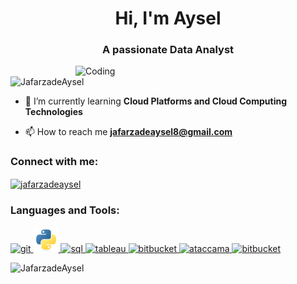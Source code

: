 <h1 align="center">Hi, I'm Aysel</h1>
<h3 align="center">A passionate Data Analyst</h3>
<img align="right" alt="Coding" width="400" src="https://i.pinimg.com/originals/fc/71/63/fc71635c7f1b09ed30413f59bb749582.gif">
<p align="left"> <img src="https://komarev.com/ghpvc/?username=JafarzadeAysel&label=Profile%20views&color=0e75b6&style=flat" alt="JafarzadeAysel" /> </p>

- 🌱 I’m currently learning **Cloud Platforms and Cloud Computing Technologies**

- 📫 How to reach me **jafarzadeaysel8@gmail.com**

<h3 align="left">Connect with me:</h3>
<p align="left">
<a href="https://linkedin.com/in/jafarzadeaysel/" target="blank"><img align="center" src="https://raw.githubusercontent.com/rahuldkjain/github-profile-readme-generator/master/src/images/icons/Social/linked-in-alt.svg" alt="jafarzadeaysel" height="30" width="40" /></a>
</p>

<h3 align="left">Languages and Tools:</h3>
<p align="left">
  <a href="https://git-scm.com/" target="_blank" rel="noreferrer">
    <img src="https://www.vectorlogo.zone/logos/git-scm/git-scm-icon.svg" alt="git" width="40" height="40"/>
  </a>
  <a href="https://www.python.org" target="_blank" rel="noreferrer">
    <img src="https://raw.githubusercontent.com/devicons/devicon/master/icons/python/python-original.svg" alt="python" width="40" height="40"/>
  </a>
  <a href="https://www.mysql.com/" target="_blank" rel="noreferrer">
    <img src="https://www.netgen.co.za/wp-content/uploads/2023/05/SQL-Database.png" alt="sql" width="40" height="40"/>
  </a>
  <a href="https://www.tableau.com/" target="_blank" rel="noreferrer">
    <img src="https://encrypted-tbn0.gstatic.com/images?q=tbn:ANd9GcSDA8o-B1aL6Mxg8qvIBfVdFj7g6HLpEEWZ4g&s" alt="tableau" width="60" height="40"/>
  </a>
 
   <a href="https://www.microsoft.com/en-us/power-platform/products/power-bi" target="_blank" rel="noreferrer">
    <img src="https://logos-world.net/wp-content/uploads/2022/02/Microsoft-Power-BI-Symbol.png" alt="bitbucket" width="70" height="40"/>
  </a>
   <a href="https://www.ataccama.com/" target="_blank" rel="noreferrer">
    <img src="https://cdn.freelogovectors.net/wp-content/uploads/2022/03/ataccama_logo_freelogovectors.net_.png" alt="ataccama" width="60" height="40"/>
  </a>
  <a href="https://bitbucket.org/" target="_blank" rel="noreferrer">
    <img src="https://s3.amazonaws.com/cmscritic.mediasite.org/assets/products/bitbucket/logo-743959029541.png?v=1685911262448" alt="bitbucket" width="40" height="40"/>
  </a>
</p>



<p><img align="left" src="https://github-readme-stats.vercel.app/api/top-langs?username=JafarzadeAysel&show_icons=true&locale=en&layout=compact" alt="JafarzadeAysel" /></p>


